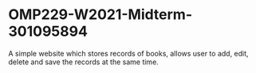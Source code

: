 # OMP229-W2021-Midterm-301095894
A simple website which stores records of books, allows user to add, edit, delete and save the records at the same time.
